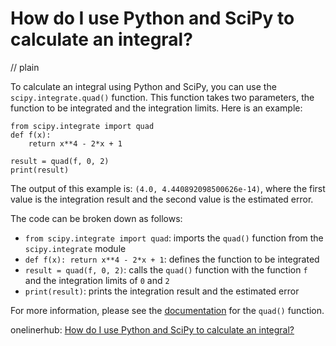 # How do I use Python and SciPy to calculate an integral?
// plain

To calculate an integral using Python and SciPy, you can use the `scipy.integrate.quad()` function. This function takes two parameters, the function to be integrated and the integration limits. Here is an example:
```
from scipy.integrate import quad
def f(x):
    return x**4 - 2*x + 1

result = quad(f, 0, 2)
print(result)
```
The output of this example is: `(4.0, 4.440892098500626e-14)`, where the first value is the integration result and the second value is the estimated error.

The code can be broken down as follows:
* `from scipy.integrate import quad`: imports the `quad()` function from the `scipy.integrate` module
* `def f(x): return x**4 - 2*x + 1`: defines the function to be integrated
* `result = quad(f, 0, 2)`: calls the `quad()` function with the function `f` and the integration limits of `0` and `2`
* `print(result)`: prints the integration result and the estimated error

For more information, please see the [documentation](https://docs.scipy.org/doc/scipy/reference/generated/scipy.integrate.quad.html) for the `quad()` function.

onelinerhub: [How do I use Python and SciPy to calculate an integral?](https://onelinerhub.com/python-scipy/how-do-i-use-python-and-scipy-to-calculate-an-integral)